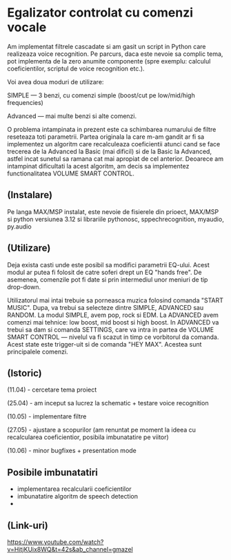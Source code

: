# Egalizator controlat cu comenzi vocale

Am implementat filtrele cascadate si am gasit un script in Python care realizeaza voice recognition. Pe parcurs, daca este nevoie sa complic tema, pot implementa de la zero anumite componente (spre exemplu: calculul coeficientilor, scriptul de voice recognition etc.).

Voi avea doua moduri de utilizare:

SIMPLE — 3 benzi, cu comenzi simple (boost/cut pe low/mid/high frequencies)

Advanced — mai multe benzi si alte comenzi.

O problema intampinata in prezent este ca schimbarea numarului de filtre reseteaza toti parametrii.
Partea originala la care m-am gandit ar fi sa implementez un algoritm care recalculeaza coeficientii atunci cand se face trecerea de la Advanced la Basic (mai dificil) si de la Basic la Advanced, astfel incat sunetul sa ramana cat mai apropiat de cel anterior. Deoarece am intampinat dificultati la acest algoritm, am decis sa implementez functionalitatea VOLUME SMART CONTROL.




## (Instalare)
Pe langa MAX/MSP instalat, este nevoie de fisierele din prioect, MAX/MSP si python versiunea 3.12 si librariile pythonosc, sppechrecognition, myaudio, py.audio

## (Utilizare)
Deja exista casti unde este posibil sa modifici parametrii EQ-ului. Acest modul ar putea fi folosit de catre soferi drept un EQ "hands free".
De asemenea, comenzile pot fi date si prin intermediul unor meniuri de tip drop-down.

Utilizatorul mai intai trebuie sa porneasca muzica folosind comanda "START MUSIC". Dupa, va trebui sa selecteze dintre SIMPLE, ADVANCED sau RANDOM. La modul SIMPLE, avem pop, rock si EDM. La ADVANCED avem comenzi mai tehnice: low boost, mid boost si high boost. In ADVANCED va trebui sa dam si comanda SETTINGS, care va intra in partea de VOLUME SMART CONTROL — nivelul va fi scazut in timp ce vorbitorul da comanda. Acest state este trigger-uit si de comanda "HEY MAX". Acestea sunt principalele comenzi.


## (Istoric)

(11.04) - cercetare tema proiect  

(25.04) - am inceput sa lucrez la schematic + testare voice recognition 

(10.05) - implementare filtre 

(27.05) - ajustare a scopurilor (am renuntat pe moment la ideea cu recalcularea coeficientior, posibila imbunatatire pe viitor)

(10.06) - minor bugfixes + presentation mode


## Posibile imbunatatiri
- implementarea recalcularii coeficientilor
- imbunatatire algoritm de speech detection 
- 



## (Link-uri)
https://www.youtube.com/watch?v=HitjKUix8WQ&t=42s&ab_channel=gmazel



